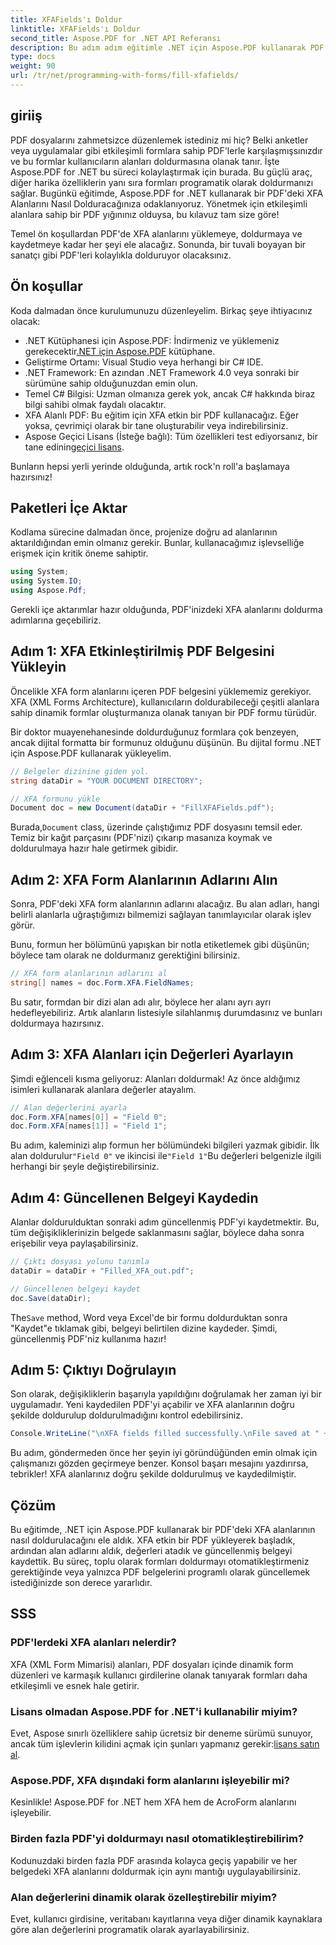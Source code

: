 ```yaml
---
title: XFAFields'ı Doldur
linktitle: XFAFields'ı Doldur
second_title: Aspose.PDF for .NET API Referansı
description: Bu adım adım eğitimle .NET için Aspose.PDF kullanarak PDF'lerdeki XFA alanlarını programatik olarak nasıl dolduracağınızı öğrenin. Basit, güçlü PDF düzenleme araçlarını keşfedin.
type: docs
weight: 90
url: /tr/net/programming-with-forms/fill-xfafields/
---
```

## giriiş

PDF dosyalarını zahmetsizce düzenlemek istediniz mi hiç? Belki anketler veya uygulamalar gibi etkileşimli formlara sahip PDF'lerle karşılaşmışsınızdır ve bu formlar kullanıcıların alanları doldurmasına olanak tanır. İşte Aspose.PDF for .NET bu süreci kolaylaştırmak için burada. Bu güçlü araç, diğer harika özelliklerin yanı sıra formları programatik olarak doldurmanızı sağlar. Bugünkü eğitimde, Aspose.PDF for .NET kullanarak bir PDF'deki XFA Alanlarını Nasıl Dolduracağınıza odaklanıyoruz. Yönetmek için etkileşimli alanlara sahip bir PDF yığınınız olduysa, bu kılavuz tam size göre!

Temel ön koşullardan PDF'de XFA alanlarını yüklemeye, doldurmaya ve kaydetmeye kadar her şeyi ele alacağız. Sonunda, bir tuvali boyayan bir sanatçı gibi PDF'leri kolaylıkla dolduruyor olacaksınız.

## Ön koşullar

Koda dalmadan önce kurulumunuzu düzenleyelim. Birkaç şeye ihtiyacınız olacak:

-  .NET Kütüphanesi için Aspose.PDF: İndirmeniz ve yüklemeniz gerekecektir[.NET için Aspose.PDF](https://releases.aspose.com/pdf/net/) kütüphane.
- Geliştirme Ortamı: Visual Studio veya herhangi bir C# IDE.
- .NET Framework: En azından .NET Framework 4.0 veya sonraki bir sürümüne sahip olduğunuzdan emin olun.
- Temel C# Bilgisi: Uzman olmanıza gerek yok, ancak C# hakkında biraz bilgi sahibi olmak faydalı olacaktır.
- XFA Alanlı PDF: Bu eğitim için XFA etkin bir PDF kullanacağız. Eğer yoksa, çevrimiçi olarak bir tane oluşturabilir veya indirebilirsiniz.
-  Aspose Geçici Lisans (İsteğe bağlı): Tüm özellikleri test ediyorsanız, bir tane edinin[geçici lisans](https://purchase.aspose.com/temporary-license/).

Bunların hepsi yerli yerinde olduğunda, artık rock'n roll'a başlamaya hazırsınız!

## Paketleri İçe Aktar

Kodlama sürecine dalmadan önce, projenize doğru ad alanlarının aktarıldığından emin olmanız gerekir. Bunlar, kullanacağımız işlevselliğe erişmek için kritik öneme sahiptir.

```csharp
using System;
using System.IO;
using Aspose.Pdf;
```

Gerekli içe aktarımlar hazır olduğunda, PDF'inizdeki XFA alanlarını doldurma adımlarına geçebiliriz.

## Adım 1: XFA Etkinleştirilmiş PDF Belgesini Yükleyin

Öncelikle XFA form alanlarını içeren PDF belgesini yüklememiz gerekiyor. XFA (XML Forms Architecture), kullanıcıların doldurabileceği çeşitli alanlara sahip dinamik formlar oluşturmanıza olanak tanıyan bir PDF formu türüdür.

Bir doktor muayenehanesinde doldurduğunuz formlara çok benzeyen, ancak dijital formatta bir formunuz olduğunu düşünün. Bu dijital formu .NET için Aspose.PDF kullanarak yükleyelim.

```csharp
// Belgeler dizinine giden yol.
string dataDir = "YOUR DOCUMENT DIRECTORY";

// XFA formunu yükle
Document doc = new Document(dataDir + "FillXFAFields.pdf");
```

 Burada,`Document` class, üzerinde çalıştığımız PDF dosyasını temsil eder. Temiz bir kağıt parçasını (PDF'nizi) çıkarıp masanıza koymak ve doldurulmaya hazır hale getirmek gibidir.

## Adım 2: XFA Form Alanlarının Adlarını Alın

Sonra, PDF'deki XFA form alanlarının adlarını alacağız. Bu alan adları, hangi belirli alanlarla uğraştığımızı bilmemizi sağlayan tanımlayıcılar olarak işlev görür.

Bunu, formun her bölümünü yapışkan bir notla etiketlemek gibi düşünün; böylece tam olarak ne doldurmanız gerektiğini bilirsiniz.

```csharp
// XFA form alanlarının adlarını al
string[] names = doc.Form.XFA.FieldNames;
```

Bu satır, formdan bir dizi alan adı alır, böylece her alanı ayrı ayrı hedefleyebiliriz. Artık alanların listesiyle silahlanmış durumdasınız ve bunları doldurmaya hazırsınız.

## Adım 3: XFA Alanları için Değerleri Ayarlayın

Şimdi eğlenceli kısma geliyoruz: Alanları doldurmak! Az önce aldığımız isimleri kullanarak alanlara değerler atayalım.

```csharp
// Alan değerlerini ayarla
doc.Form.XFA[names[0]] = "Field 0";
doc.Form.XFA[names[1]] = "Field 1";
```

 Bu adım, kaleminizi alıp formun her bölümündeki bilgileri yazmak gibidir. İlk alan doldurulur`"Field 0"` ve ikincisi ile`"Field 1"`Bu değerleri belgenizle ilgili herhangi bir şeyle değiştirebilirsiniz.

## Adım 4: Güncellenen Belgeyi Kaydedin

Alanlar doldurulduktan sonraki adım güncellenmiş PDF'yi kaydetmektir. Bu, tüm değişikliklerinizin belgede saklanmasını sağlar, böylece daha sonra erişebilir veya paylaşabilirsiniz.

```csharp
// Çıktı dosyası yolunu tanımla
dataDir = dataDir + "Filled_XFA_out.pdf";

// Güncellenen belgeyi kaydet
doc.Save(dataDir);
```

 The`Save` method, Word veya Excel'de bir formu doldurduktan sonra "Kaydet"e tıklamak gibi, belgeyi belirtilen dizine kaydeder. Şimdi, güncellenmiş PDF'niz kullanıma hazır!

## Adım 5: Çıktıyı Doğrulayın

Son olarak, değişikliklerin başarıyla yapıldığını doğrulamak her zaman iyi bir uygulamadır. Yeni kaydedilen PDF'yi açabilir ve XFA alanlarının doğru şekilde doldurulup doldurulmadığını kontrol edebilirsiniz.

```csharp
Console.WriteLine("\nXFA fields filled successfully.\nFile saved at " + dataDir);
```

Bu adım, göndermeden önce her şeyin iyi göründüğünden emin olmak için çalışmanızı gözden geçirmeye benzer. Konsol başarı mesajını yazdırırsa, tebrikler! XFA alanlarınız doğru şekilde doldurulmuş ve kaydedilmiştir.

## Çözüm

Bu eğitimde, .NET için Aspose.PDF kullanarak bir PDF'deki XFA alanlarının nasıl doldurulacağını ele aldık. XFA etkin bir PDF yükleyerek başladık, ardından alan adlarını aldık, değerleri atadık ve güncellenmiş belgeyi kaydettik. Bu süreç, toplu olarak formları doldurmayı otomatikleştirmeniz gerektiğinde veya yalnızca PDF belgelerini programlı olarak güncellemek istediğinizde son derece yararlıdır.

## SSS

### PDF'lerdeki XFA alanları nelerdir?
XFA (XML Form Mimarisi) alanları, PDF dosyaları içinde dinamik form düzenleri ve karmaşık kullanıcı girdilerine olanak tanıyarak formları daha etkileşimli ve esnek hale getirir.

### Lisans olmadan Aspose.PDF for .NET'i kullanabilir miyim?
 Evet, Aspose sınırlı özelliklere sahip ücretsiz bir deneme sürümü sunuyor, ancak tüm işlevlerin kilidini açmak için şunları yapmanız gerekir:[lisans satın al](https://purchase.aspose.com/buy).

### Aspose.PDF, XFA dışındaki form alanlarını işleyebilir mi?
Kesinlikle! Aspose.PDF for .NET hem XFA hem de AcroForm alanlarını işleyebilir.

### Birden fazla PDF'yi doldurmayı nasıl otomatikleştirebilirim?
Kodunuzdaki birden fazla PDF arasında kolayca geçiş yapabilir ve her belgedeki XFA alanlarını doldurmak için aynı mantığı uygulayabilirsiniz.

### Alan değerlerini dinamik olarak özelleştirebilir miyim?
Evet, kullanıcı girdisine, veritabanı kayıtlarına veya diğer dinamik kaynaklara göre alan değerlerini programatik olarak ayarlayabilirsiniz.